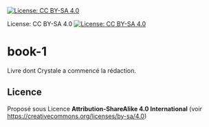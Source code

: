 [![License: CC BY-SA 4.0](https://licensebuttons.net/l/by-sa/4.0/80x15.png)](https://creativecommons.org/licenses/by-sa/4.0/)

License: CC BY-SA 4.0
[![License: CC BY-SA 4.0](https://img.shields.io/badge/License-CC%20BY--SA%204.0-lightgrey.svg)](https://creativecommons.org/licenses/by-sa/4.0/)

# book-1
Livre dont Crystale a commencé la rédaction.

## Licence

Proposé sous Licence **Attribution-ShareAlike 4.0 International** (voir https://creativecommons.org/licenses/by-sa/4.0)
